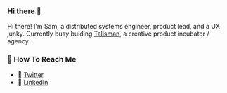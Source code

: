 ### Hi there 👋

Hi there! I'm Sam, a distributed systems engineer, product lead, and a UX junky. Currently busy buiding [Talisman](https://github.com/talismanco), a creative product incubator / agency.

### 📧 How To Reach Me
- 🐣 [Twitter](https://twitter.com/samcraigdev)
- 💼 [LinkedIn](https://www.linkedin.com/in/samcraigdev/)
